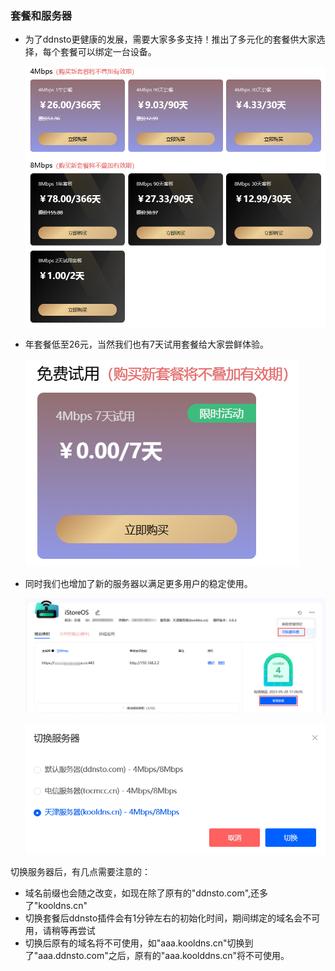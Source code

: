 ### 套餐和服务器

* 为了ddnsto更健康的发展，需要大家多多支持！推出了多元化的套餐供大家选择，每个套餐可以绑定一台设备。

  ![image-tongdao1](./koolshare_merlin/tongdao0.png)
  
* 年套餐低至26元，当然我们也有7天试用套餐给大家尝鲜体验。 

  ![image-tongdao1](./koolshare_merlin/tongdao1.png)

* 同时我们也增加了新的服务器以满足更多用户的稳定使用。

  ![image-tongdao1](./koolshare_merlin/tongdao2.png)
  
  ![image-tongdao2](./koolshare_merlin/tongdao3.png)

切换服务器后，有几点需要注意的：

- 域名前缀也会随之改变，如现在除了原有的"ddnsto.com",还多了"kooldns.cn"
- 切换套餐后ddnsto插件会有1分钟左右的初始化时间，期间绑定的域名会不可用，请稍等再尝试
- 切换后原有的域名将不可使用，如"aaa.kooldns.cn"切换到了"aaa.ddnsto.com"之后，原有的"aaa.koolddns.cn"将不可使用。
